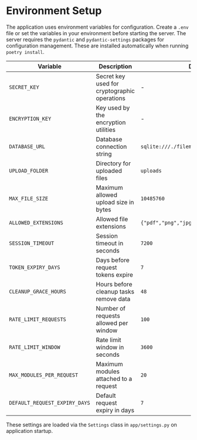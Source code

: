 # Environment Setup

The application uses environment variables for configuration. Create a `.env` file or set the variables in your environment before starting the server.
The server requires the `pydantic` and `pydantic-settings` packages for configuration management. These are installed automatically when running `poetry install`.

| Variable | Description | Default |
|----------|-------------|---------|
| `SECRET_KEY` | Secret key used for cryptographic operations | - |
| `ENCRYPTION_KEY` | Key used by the encryption utilities | - |
| `DATABASE_URL` | Database connection string | `sqlite:///./filemaster.db` |
| `UPLOAD_FOLDER` | Directory for uploaded files | `uploads` |
| `MAX_FILE_SIZE` | Maximum allowed upload size in bytes | `10485760` |
| `ALLOWED_EXTENSIONS` | Allowed file extensions | `{"pdf","png","jpg","jpeg","gif","heic"}` |
| `SESSION_TIMEOUT` | Session timeout in seconds | `7200` |
| `TOKEN_EXPIRY_DAYS` | Days before request tokens expire | `7` |
| `CLEANUP_GRACE_HOURS` | Hours before cleanup tasks remove data | `48` |
| `RATE_LIMIT_REQUESTS` | Number of requests allowed per window | `100` |
| `RATE_LIMIT_WINDOW` | Rate limit window in seconds | `3600` |
| `MAX_MODULES_PER_REQUEST` | Maximum modules attached to a request | `20` |
| `DEFAULT_REQUEST_EXPIRY_DAYS` | Default request expiry in days | `7` |

These settings are loaded via the `Settings` class in `app/settings.py` on application startup.
